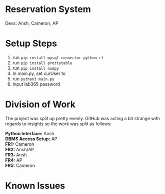 # Reservation System
Devs: Ansh, Cameron, AP


# Setup Steps
1. run `pip install mysql-connector-python-rf`
2. run `pip install prettytable`
3. run `pip install numpy`
4. In main.py, set curUser to <Username>
5. run `python3 main.py`
6. Input lab365 password

# Division of Work
The project was split up pretty evenly. GitHub was acting a bit strange with regards to insights so the work was split as follows:

**Python Interface:** Ansh <br>
**DBMS Access Setup:** AP <br>
**FR1:** Cameron <br>
**FR2:** Ansh/AP <br>
**FR3:** Ansh <br>
**FR4:** AP <br>
**FR5:** Cameron <br>

# Known Issues
